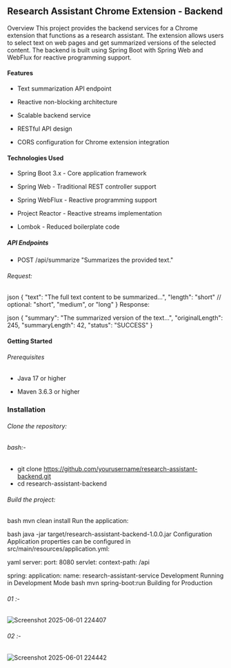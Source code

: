 ## Research Assistant Chrome Extension - Backend
Overview
This project provides the backend services for a Chrome extension that functions as a research assistant. The extension allows users to select text on web pages and get summarized versions of the selected content. The backend is built using Spring Boot with Spring Web and WebFlux for reactive programming support.

#### Features
- Text summarization API endpoint

- Reactive non-blocking architecture

- Scalable backend service

- RESTful API design

- CORS configuration for Chrome extension integration

#### Technologies Used
- Spring Boot 3.x - Core application framework

- Spring Web - Traditional REST controller support

- Spring WebFlux - Reactive programming support

- Project Reactor - Reactive streams implementation

- Lombok - Reduced boilerplate code

##### API Endpoints
- POST /api/summarize
"Summarizes the provided text."

###### Request:

json
{
  "text": "The full text content to be summarized...",
  "length": "short" // optional: "short", "medium", or "long"
}
Response:

json
{
  "summary": "The summarized version of the text...",
  "originalLength": 245,
  "summaryLength": 42,
  "status": "SUCCESS"
}
#### Getting Started
###### Prerequisites
- Java 17 or higher

- Maven 3.6.3 or higher

### Installation
###### Clone the repository:

###### bash:-
- git clone https://github.com/yourusername/research-assistant-backend.git
- cd research-assistant-backend

###### Build the project:

bash
mvn clean install
Run the application:

bash
java -jar target/research-assistant-backend-1.0.0.jar
Configuration
Application properties can be configured in src/main/resources/application.yml:

yaml
server:
  port: 8080
  servlet:
    context-path: /api

spring:
  application:
    name: research-assistant-service
Development
Running in Development Mode
bash
mvn spring-boot:run
Building for Production


######  01 :-

![Screenshot 2025-06-01 224407](https://github.com/user-attachments/assets/229816f1-0f61-4795-9b6e-8f2429137e1b)

######  02 :-
![Screenshot 2025-06-01 224442](https://github.com/user-attachments/assets/1b39bfb9-46ac-4aa5-b0b2-9d4c73c72b43)
